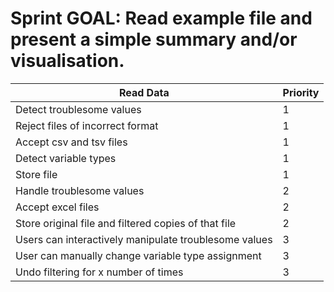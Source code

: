 # Sprint GOAL: Read example file and present a simple summary and/or visualisation.
| Read Data | Priority |
| --------- | -------- |
| Detect troublesome values | 1 |
| Reject files of incorrect format | 1 |
| Accept csv and tsv files | 1 |
| Detect variable types | 1 |
| Store file | 1 |
| Handle troublesome values | 2 |
| Accept excel files | 2 | 
| Store original file and filtered copies of that file | 2 |
| Users can interactively manipulate troublesome values | 3 |
| User can manually change variable type assignment | 3 |
| Undo filtering for x number of times | 3 |
 